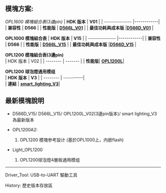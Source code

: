 ## 模塊方案:

**OPL1600 模塊組合表*(3邊pin)*
| **HDK 版本**    | **V01** |
| -------------- |------------|
| **兼容性**      | **D566**  |
| **性能版**      | **[D566L_V01](https://github.com/Opulinks-Tech/OPL1000-HDK/blob/master/Module/OPL1600_EXTLDO.rar)** |
| **最佳功耗與成本版** |**[D566D_V01](https://github.com/Opulinks-Tech/OPL1000-HDK/blob/master/Module/OPL1600_Internal.rar)** | 
 

**OPL1000 模塊組合表**
| **HDK 版本**    | **V15** |
| -------------- |------------|
| **兼容性**      | **D566**  |
| **性能版**      | **[D566L_V15](https://github.com/Opulinks-Tech/OPL1000-HDK/raw/master/Module/OPL1000A2_D566L_EXLDO.rar)** |
| **最佳功耗與成本版** |**[D566D_V15](https://github.com/Opulinks-Tech/OPL1000-HDK/raw/master/Module/OPL1000A2_D566D_Internal.rar)** | 
  
  
**OPL1200 模塊組合表(3邊pin)**  
| HDK 版本  |  V02  |
| -------- |  ------- |
| **性能版**| **[OPL1200L](https://github.com/Opulinks-Tech/OPL1000-HDK/raw/master/Module/OPL1200A2_D566L_EXLDO_V2.rar)**|
  
**OPL1200 球泡燈通用模组**  
| **HDK 版本** |   **V3**   |
| --------  |  ----------|  
|  **連結** |  **[smart_lighting_V3](https://github.com/Opulinks-Tech/OPL1000-HDK/raw/master/Module/OPL1200A2-smart_lighting_V3.rar)**|


## 最新模塊說明
* D566D_V15/ D566L_V15/ OPL1200L_V02(3邊pin版本)/ smart lighting_V3 為最新版本  
    
* OPL1200A2:  
  1. OPL1200 模塊参考設计 (基於OPL1000上，内嵌flash)  
  
* Light_OPL1200 
  1. OPL1200球泡燈4層板通用模组  
  
---
Driver_Tool: USB-to-UART 驅動工具

History: 歷史版本存放區
